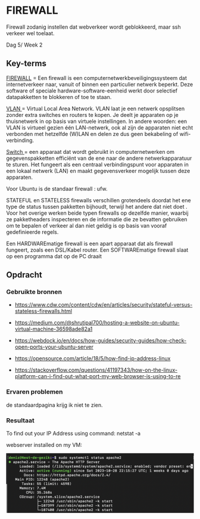 # FIREWALL

Firewall zodanig instellen dat webverkeer wordt geblokkeerd, maar ssh verkeer wel toelaat.

Dag 5/ Week 2

## Key-terms
<u> FIREWALL</u> = Een firewall is een computernetwerkbeveiligingssysteem dat internetverkeer naar, vanuit of binnen een particulier netwerk beperkt. Deze software of speciale hardware-software-eenheid werkt door selectief datapakketten te blokkeren of toe te staan.

<u>VLAN </u> = Virtual Local Area Network. VLAN laat je een netwerk opsplitsen zonder extra switches en routers te kopen. Je deelt je apparaten op je thuisnetwerk in op basis van virtuele instellingen. In andere woorden: een VLAN is virtueel gezien één LAN-netwerk, ook al zijn de apparaten niet echt verbonden met hetzelfde (W)LAN en delen ze dus geen bekabeling of wifi-verbinding.

<u>Switch </u>= een apparaat dat wordt gebruikt in computernetwerken om gegevenspakketten efficiënt van de ene naar de andere netwerkapparatuur te sturen. Het fungeert als een centraal verbindingspunt voor apparaten in een lokaal netwerk (LAN) en maakt gegevensverkeer mogelijk tussen deze apparaten.

Voor Ubuntu is de standaar firewall : ufw.


STATEFUL en STATELESS firewalls verschillen grotendeels doordat het ene type de status tussen pakketten bijhoudt, terwijl het andere dat niet doet . Voor het overige werken beide typen firewalls op dezelfde manier, waarbij ze pakketheaders inspecteren en de informatie die ze bevatten gebruiken om te bepalen of verkeer al dan niet geldig is op basis van vooraf gedefinieerde regels.

Een HARDWAREmatige firewall is een apart apparaat dat als firewall fungeert, zoals een DSL/Kabel router. Een SOFTWAREmatige firewall slaat op een programma dat op de PC draait


## Opdracht
### Gebruikte bronnen

- https://www.cdw.com/content/cdw/en/articles/security/stateful-versus-stateless-firewalls.html

- https://medium.com/@shrutipal700/hosting-a-website-on-ubuntu-virtual-machine-36598ade82a1

- https://webdock.io/en/docs/how-guides/security-guides/how-check-open-ports-your-ubuntu-server

- https://opensource.com/article/18/5/how-find-ip-address-linux
- https://stackoverflow.com/questions/41197343/how-on-the-linux-platform-can-i-find-out-what-port-my-web-browser-is-using-to-re




### Ervaren problemen
de standaardpagina krijg ik niet te zien.

### Resultaat

To find out your IP Address using command:
netstat -a

webserver installed on my VM:


![Alt text](<../00_includes/Webserver VM.png>)



